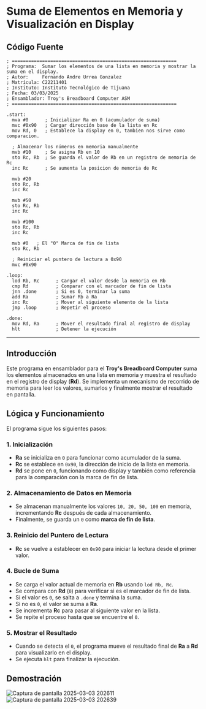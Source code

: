 # Suma de Elementos en Memoria y Visualización en Display

## Código Fuente

```assembly
; ============================================================
; Programa:  Sumar los elementos de una lista en memoria y mostrar la suma en el display.
; Autor:     Fernando Andre Urrea Gonzalez
; Matrícula: C22211401
; Instituto: Instituto Tecnológico de Tijuana
; Fecha: 03/03/2025
; Ensamblador: Troy's Breadboard Computer ASM
; ============================================================

.start:
  mva #0      ; Inicializar Ra en 0 (acumulador de suma)
  mvc #0x90   ; Cargar dirección base de la lista en Rc
  mov Rd, 0   ; Establece la display en 0, tambien nos sirve como comparacion.

  ; Almacenar los números en memoria manualmente
  mvb #10     ; Se asigna Rb en 10
  sto Rc, Rb  ; Se guarda el valor de Rb en un registro de memoria de Rc
  inc Rc      ; Se aumenta la posicion de memoria de Rc

  mvb #20  
  sto Rc, Rb  
  inc Rc  

  mvb #50  
  sto Rc, Rb  
  inc Rc  

  mvb #100  
  sto Rc, Rb  
  inc Rc  

  mvb #0   ; El "0" Marca de fin de lista
  sto Rc, Rb  
  
  ; Reiniciar el puntero de lectura a 0x90
  mvc #0x90

.loop:
  lod Rb, Rc      ; Cargar el valor desde la memoria en Rb
  cmp Rd          ; Comparar con el marcador de fin de lista
  jnn .done       ; Si es 0, terminar la suma
  add Ra          ; Sumar Rb a Ra
  inc Rc          ; Mover al siguiente elemento de la lista
  jmp .loop       ; Repetir el proceso

.done:
  mov Rd, Ra      ; Mover el resultado final al registro de display
  hlt             ; Detener la ejecución
```

---

## Introducción
Este programa en ensamblador para el **Troy's Breadboard Computer** suma los elementos almacenados en una lista en memoria y muestra el resultado en el registro de display (**Rd**). Se implementa un mecanismo de recorrido de memoria para leer los valores, sumarlos y finalmente mostrar el resultado en pantalla.

## Lógica y Funcionamiento

El programa sigue los siguientes pasos:

### **1. Inicialización**
- **Ra** se inicializa en `0` para funcionar como acumulador de la suma.
- **Rc** se establece en `0x90`, la dirección de inicio de la lista en memoria.
- **Rd** se pone en `0`, funcionando como display y también como referencia para la comparación con la marca de fin de lista.

### **2. Almacenamiento de Datos en Memoria**
- Se almacenan manualmente los valores `10, 20, 50, 100` en memoria, incrementando **Rc** después de cada almacenamiento.
- Finalmente, se guarda un `0` como **marca de fin de lista**.

### **3. Reinicio del Puntero de Lectura**
- **Rc** se vuelve a establecer en `0x90` para iniciar la lectura desde el primer valor.

### **4. Bucle de Suma**
- Se carga el valor actual de memoria en **Rb** usando `lod Rb, Rc`.
- Se compara con **Rd** (`0`) para verificar si es el marcador de fin de lista.
- Si el valor es `0`, se salta a `.done` y termina la suma.
- Si no es `0`, el valor se suma a **Ra**.
- Se incrementa **Rc** para pasar al siguiente valor en la lista.
- Se repite el proceso hasta que se encuentre el `0`.

### **5. Mostrar el Resultado**
- Cuando se detecta el `0`, el programa mueve el resultado final de **Ra** a **Rd** para visualizarlo en el display.
- Se ejecuta `hlt` para finalizar la ejecución.

## Demostración
![Captura de pantalla 2025-03-03 202611](https://github.com/user-attachments/assets/4665c1db-cf80-412d-9989-f2d59f7f996a)
![Captura de pantalla 2025-03-03 202639](https://github.com/user-attachments/assets/4551fc32-4a3f-4613-82f0-0004455e4525)

